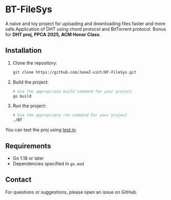 # BT-FileSys

A naive and toy project for uploading and downloading files faster and more safe.Application of DHT using chord protocol and BitTorrent protocol. Bonus for **DHT proj, PPCA 2025, ACM Honor Class**.

## Installation

1. Clone the repository:
   ```bash
   git clone https://github.com/JaneZ-uint/BT-FileSys.git
   ```
2. Build the project:
   ```bash
   # Use the appropriate build command for your project
   go build
   ```
3. Run the project:
   ```bash
   # Use the appropriate run command for your project
   ./BT
   ```

You can test the proj using [test.in](test.in).

## Requirements
- Go 1.18 or later
- Dependencies specified in `go.mod`
 
## Contact

For questions or suggestions, please open an issue on GitHub.